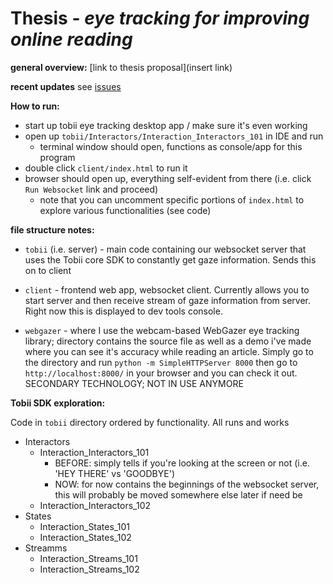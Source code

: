 # Thesis - *eye tracking for improving online reading* 

**general overview:** [link to thesis proposal](insert link)

**recent updates** see [issues](https://github.com/ahsanazim/thesis/issues)

**How to run:**

- start up tobii eye tracking desktop app / make sure it's even working
- open up `tobii/Interactors/Interaction_Interactors_101` in IDE and run
	- terminal window should open, functions as console/app for this program
- double click `client/index.html` to run it
- browser should open up, everything self-evident from there (i.e. click `Run Websocket` link and proceed)
	- note that you can uncomment specific portions of `index.html` to explore various functionalities (see code)

**file structure notes:**

- `tobii` (i.e. server) - main code containing our websocket server that uses the Tobii core SDK to constantly get gaze information. Sends this on to client

- `client` - frontend web app, websocket client. Currently allows you to start server and then receive stream of gaze information from server. Right now this is displayed to dev tools console.

- `webgazer` - where I use the webcam-based WebGazer eye tracking library; directory contains the source file as well as a demo i've made where you can see it's accuracy while reading an article. Simply go to the directory and run `python -m SimpleHTTPServer 8000` then go to `http://localhost:8000/` in your browser and you can check it out. SECONDARY TECHNOLOGY; NOT IN USE ANYMORE


**Tobii SDK exploration:**

Code in `tobii` directory ordered by functionality. All runs and works
- Interactors
	- Interaction_Interactors_101
		- BEFORE: simply tells if you're looking at the screen or not (i.e. 'HEY THERE' vs 'GOODBYE')
		- NOW: for now contains the beginnings of the websocket server, this will probably be moved somewhere else later if need be
	- Interaction_Interactors_102
- States
	- Interaction_States_101
	- Interaction_States_102
- Streamms
	- Interaction_Streams_101
	- Interaction_Streams_102